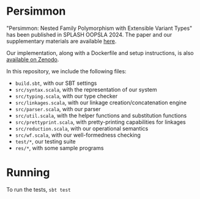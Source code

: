 # Persimmon

"Persimmon: Nested Family Polymorphism with Extensible Variant Types" has been published in SPLASH OOPSLA 2024. 
The paper and our supplementary materials are available [here](https://dl.acm.org/doi/10.1145/3649836).

Our implementation, along with a Dockerfile and setup instructions, is also [available on Zenodo](https://doi.org/10.5281/zenodo.10798266).

In this repository, we include the following files:

- `build.sbt`, with our SBT settings
- `src/syntax.scala`, with the representation of our system
- `src/typing.scala`, with our type checker
- `src/linkages.scala`, with our linkage creation/concatenation engine
- `src/parser.scala`, with our parser
- `src/util.scala`, with the helper functions and substitution functions
- `src/prettyprint.scala`, with pretty-printing capabilities for linkages
- `src/reduction.scala`, with our operational semantics
- `src/wf.scala`, with our well-formedness checking
- `test/*`, our testing suite
- `res/*`, with some sample programs

# Running

To run the tests, `sbt test`